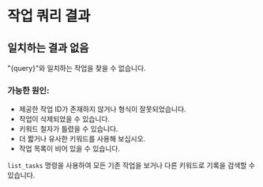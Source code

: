 # 작업 쿼리 결과

## 일치하는 결과 없음

"{query}"와 일치하는 작업을 찾을 수 없습니다.

### 가능한 원인:

- 제공한 작업 ID가 존재하지 않거나 형식이 잘못되었습니다.
- 작업이 삭제되었을 수 있습니다.
- 키워드 철자가 틀렸을 수 있습니다.
- 더 짧거나 유사한 키워드를 사용해 보십시오.
- 작업 목록이 비어 있을 수 있습니다.

`list_tasks` 명령을 사용하여 모든 기존 작업을 보거나 다른 키워드로 기록을 검색할 수 있습니다.
